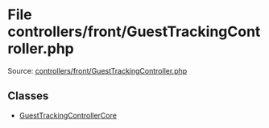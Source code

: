 File controllers/front/GuestTrackingController.php
=========

Source: [controllers/front/GuestTrackingController.php](https://github.com/PrestaShop/PrestaShop/blob/1.6.0.4/controllers/front/GuestTrackingController.php)


Classes
-------

* [GuestTrackingControllerCore](class.GuestTrackingControllerCore.md)

